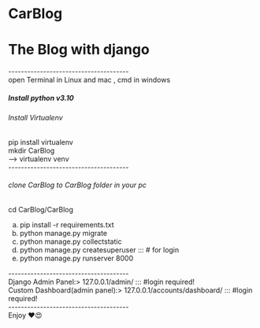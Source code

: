 # CarBlog
<h1>The Blog with django</h1>
-------------------------------------- <br />
open Terminal in Linux and mac , cmd in windows
<h5>Install python v3.10</h5>
<h6>Install Virtualenv</h6>
pip install virtualenv <br />
mkdir CarBlog <br />
--> virtualenv venv <br />
--------------------------------------
<h6>clone CarBlog to CarBlog folder in your pc</h6>
cd CarBlog/CarBlog
<br />
<ol type='a'>
  <li>pip install -r requirements.txt</li>
  <li>python manage.py migrate</li>
  <li>python manage.py collectstatic</li>
  <li>python manage.py createsuperuser  ::: # for login</li>
  <li>python manage.py runserver 8000</li>
</ol>
--------------------------------------<br />
Django Admin Panel:> 127.0.0.1/admin/ ::: #login required!
<br />
Custom Dashboard(admin panel):> 127.0.0.1/accounts/dashboard/ ::: #login required!
<br />
--------------------------------------<br>
Enjoy ❤️😍
